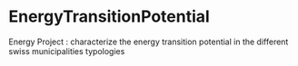 # EnergyTransitionPotential
Energy Project : characterize the energy transition potential in the different swiss municipalities typologies
